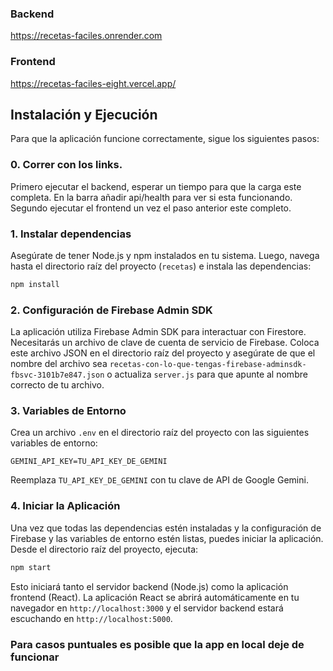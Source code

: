 ### Backend
https://recetas-faciles.onrender.com

### Frontend
https://recetas-faciles-eight.vercel.app/

## Instalación y Ejecución

Para que la aplicación funcione correctamente, sigue los siguientes pasos:

### 0. Correr con los links.
Primero ejecutar el backend, esperar un tiempo para que la carga este completa. En la barra añadir api/health para ver si esta funcionando.
Segundo ejecutar el frontend un vez el paso anterior este completo.

### 1. Instalar dependencias

Asegúrate de tener Node.js y npm instalados en tu sistema. Luego, navega hasta el directorio raíz del proyecto (`recetas`) e instala las dependencias:

```bash
npm install
```

### 2. Configuración de Firebase Admin SDK

La aplicación utiliza Firebase Admin SDK para interactuar con Firestore. Necesitarás un archivo de clave de cuenta de servicio de Firebase. Coloca este archivo JSON en el directorio raíz del proyecto y asegúrate de que el nombre del archivo sea `recetas-con-lo-que-tengas-firebase-adminsdk-fbsvc-3101b7e847.json` o actualiza `server.js` para que apunte al nombre correcto de tu archivo.

### 3. Variables de Entorno

Crea un archivo `.env` en el directorio raíz del proyecto con las siguientes variables de entorno:

```
GEMINI_API_KEY=TU_API_KEY_DE_GEMINI
```

Reemplaza `TU_API_KEY_DE_GEMINI` con tu clave de API de Google Gemini.

### 4. Iniciar la Aplicación

Una vez que todas las dependencias estén instaladas y la configuración de Firebase y las variables de entorno estén listas, puedes iniciar la aplicación. Desde el directorio raíz del proyecto, ejecuta:

```bash
npm start
```

Esto iniciará tanto el servidor backend (Node.js) como la aplicación frontend (React). La aplicación React se abrirá automáticamente en tu navegador en `http://localhost:3000` y el servidor backend estará escuchando en `http://localhost:5000`.

### Para casos puntuales es posible que la app en local deje de funcionar
